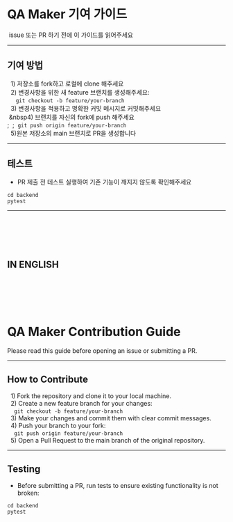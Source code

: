 # QA Maker 기여 가이드
&nbsp;issue 또는 PR 하기 전에 이 가이드를 읽어주세요

---
## 기여 방법
&nbsp;&nbsp;1) 저장소를 fork하고 로컬에 clone 해주세요 <br>
&nbsp;&nbsp;2) 변경사항을 위한 새 feature 브랜치를 생성해주세요: <br>
&nbsp;&nbsp;&nbsp;&nbsp; ```git checkout -b feature/your-branch``` <br>
&nbsp;&nbsp;3) 변경사항을 적용하고 명확한 커밋 메시지로 커밋해주세요 <br>
&nbsp;&nbsp4) 브랜치를 자신의 fork에 push 해주세요 <br>
;&nbsp;&nbsp;;&nbsp;&nbsp;```git push origin feature/your-branch``` <br>
&nbsp;&nbsp;5)원본 저장소의 main 브랜치로 PR을 생성합니다 <br>

---
## 테스트
- PR 제출 전 테스트 실행하여 기존 기능이 깨지지 않도록 확인해주세요
```
cd backend
pytest
```
---
<br>
<br>
<br>
<br>
<h2>IN ENGLISH </h2>
<br>
<br>
<br>
<br>

# QA Maker Contribution Guide
Please read this guide before opening an issue or submitting a PR.

---
## How to Contribute

&nbsp;&nbsp;1) Fork the repository and clone it to your local machine. <br>
&nbsp;&nbsp;2) Create a new feature branch for your changes: <br>
&nbsp;&nbsp;&nbsp;&nbsp;```git checkout -b feature/your-branch```<br>
&nbsp;&nbsp;3) Make your changes and commit them with clear commit messages. <br>
&nbsp;&nbsp;4) Push your branch to your fork: <br>
&nbsp;&nbsp;&nbsp;&nbsp;```git push origin feature/your-branch``` <br>
&nbsp;&nbsp;5) Open a Pull Request to the main branch of the original repository. <br>

---

## Testing
- Before submitting a PR, run tests to ensure existing functionality is not broken:
```
cd backend
pytest
```

